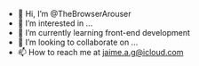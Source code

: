 - 👋 Hi, I’m @TheBrowserArouser
- 👀 I’m interested in ...
- 🌱 I’m currently learning front-end development
- 💞️ I’m looking to collaborate on ...
- 📫 How to reach me at jaime.a.g@icloud.com

<!---
TheBrowserArouser/TheBrowserArouser is a ✨ special ✨ repository because its `README.md` (this file) appears on your GitHub profile.
You can click the Preview link to take a look at your changes.
--->
